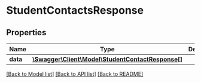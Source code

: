 # StudentContactsResponse

## Properties
Name | Type | Description | Notes
------------ | ------------- | ------------- | -------------
**data** | [**\Swagger\Client\Model\StudentContactResponse[]**](StudentContactResponse.md) |  | [optional] 

[[Back to Model list]](../README.md#documentation-for-models) [[Back to API list]](../README.md#documentation-for-api-endpoints) [[Back to README]](../README.md)


